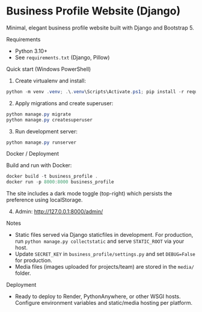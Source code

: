 # Business Profile Website (Django)

Minimal, elegant business profile website built with Django and Bootstrap 5.

Requirements
- Python 3.10+
- See `requirements.txt` (Django, Pillow)

Quick start (Windows PowerShell)

1. Create virtualenv and install:

```powershell
python -m venv .venv; .\.venv\Scripts\Activate.ps1; pip install -r requirements.txt
```

2. Apply migrations and create superuser:

```powershell
python manage.py migrate
python manage.py createsuperuser
```

3. Run development server:

```powershell
python manage.py runserver
```

Docker / Deployment

Build and run with Docker:

```powershell
docker build -t business_profile .
docker run -p 8000:8000 business_profile
```

The site includes a dark mode toggle (top-right) which persists the preference using localStorage.

4. Admin: http://127.0.0.1:8000/admin/

Notes
- Static files served via Django staticfiles in development. For production, run `python manage.py collectstatic` and serve `STATIC_ROOT` via your host.
- Update `SECRET_KEY` in `business_profile/settings.py` and set `DEBUG=False` for production.
- Media files (images uploaded for projects/team) are stored in the `media/` folder.

Deployment
- Ready to deploy to Render, PythonAnywhere, or other WSGI hosts. Configure environment variables and static/media hosting per platform.

